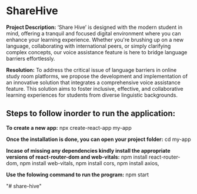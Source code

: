 # ShareHive

**Project Description:** ‘Share Hive’ is designed with the modern student in mind, offering 
a tranquil and focused digital environment where you can enhance your learning 
experience. Whether you're brushing up on a new language, collaborating with 
international peers, or simply clarifying complex concepts, our voice assistance feature 
is here to bridge language barriers effortlessly.

**Resolution:**
To address the critical issue of language barriers in online study room platforms, we 
propose the development and implementation of an innovative solution that integrates 
a comprehensive voice assistance feature. This solution aims to foster inclusive, 
effective, and collaborative learning experiences for students from diverse linguistic 
backgrounds.

Steps to follow inorder to run the application:
------------------------------------------------
**To create a new app:** 
npx create-react-app my-app

**Once the installation is done, you can open your project folder:**
cd my-app

**Incase of missing any dependencies kindly install the appropriate versions of react-router-dom and web-vitals:**
npm install react-router-dom,
npm install web-vitals,
npm install cors,
npm install axios,

**Use the folowing command to run the program:**
npm start

"# share-hive" 
